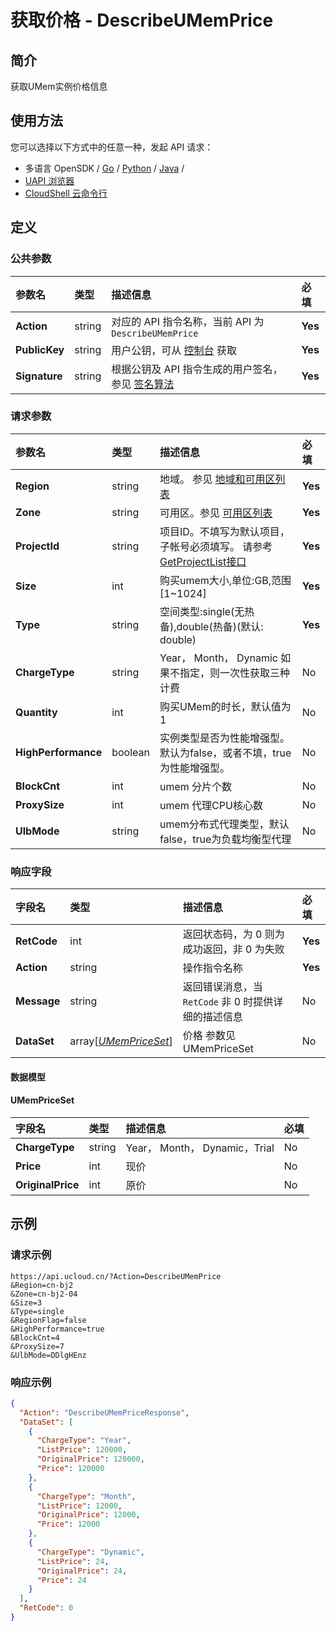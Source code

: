 # 获取价格 - DescribeUMemPrice

## 简介

获取UMem实例价格信息






## 使用方法

您可以选择以下方式中的任意一种，发起 API 请求：
- 多语言 OpenSDK / [Go](https://github.com/ucloud/ucloud-sdk-go) / [Python](https://github.com/ucloud/ucloud-sdk-python3) / [Java](https://github.com/ucloud/ucloud-sdk-java) /
- [UAPI 浏览器](https://console.ucloud.cn/uapi/detail?id=DescribeUMemPrice)
- [CloudShell 云命令行](https://shell.ucloud.cn/)


## 定义

### 公共参数

| 参数名 | 类型 | 描述信息 | 必填 |
|:---|:---|:---|:---|
| **Action**     | string  | 对应的 API 指令名称，当前 API 为 `DescribeUMemPrice`                        | **Yes** |
| **PublicKey**  | string  | 用户公钥，可从 [控制台](https://console.ucloud.cn/uapi/apikey) 获取                                             | **Yes** |
| **Signature**  | string  | 根据公钥及 API 指令生成的用户签名，参见 [签名算法](api/summary/signature.md)  | **Yes** |

### 请求参数

| 参数名 | 类型 | 描述信息 | 必填 |
|:---|:---|:---|:---|
| **Region** | string | 地域。 参见 [地域和可用区列表](https://docs.ucloud.cn/api/summary/regionlist) |**Yes**|
| **Zone** | string | 可用区。参见 [可用区列表](https://docs.ucloud.cn/api/summary/regionlist) |**Yes**|
| **ProjectId** | string | 项目ID。不填写为默认项目，子帐号必须填写。 请参考[GetProjectList接口](https://docs.ucloud.cn/api/summary/get_project_list) |**Yes**|
| **Size** | int | 购买umem大小,单位:GB,范围[1\~1024] |**Yes**|
| **Type** | string | 空间类型:single(无热备),double(热备)(默认: double) |**Yes**|
| **ChargeType** | string | Year， Month， Dynamic 如果不指定，则一次性获取三种计费 |No|
| **Quantity** | int | 购买UMem的时长，默认值为1 |No|
| **HighPerformance** | boolean | 实例类型是否为性能增强型。默认为false，或者不填，true为性能增强型。 |No|
| **BlockCnt** | int | umem 分片个数 |No|
| **ProxySize** | int | umem 代理CPU核心数 |No|
| **UlbMode** | string | umem分布式代理类型，默认false，true为负载均衡型代理 |No|

### 响应字段

| 字段名 | 类型 | 描述信息 | 必填 |
|:---|:---|:---|:---|
| **RetCode** | int | 返回状态码，为 0 则为成功返回，非 0 为失败 |**Yes**|
| **Action** | string | 操作指令名称 |**Yes**|
| **Message** | string | 返回错误消息，当 `RetCode` 非 0 时提供详细的描述信息 |No|
| **DataSet** | array[[*UMemPriceSet*](#UMemPriceSet)] | 价格 参数见 UMemPriceSet |No|

#### 数据模型


#### UMemPriceSet

| 字段名 | 类型 | 描述信息 | 必填 |
|:---|:---|:---|:---|
| **ChargeType** | string | Year， Month， Dynamic，Trial |No|
| **Price** | int | 现价 |No|
| **OriginalPrice** | int | 原价 |No|

## 示例

### 请求示例
    
```
https://api.ucloud.cn/?Action=DescribeUMemPrice
&Region=cn-bj2
&Zone=cn-bj2-04
&Size=3
&Type=single
&RegionFlag=false
&HighPerformance=true
&BlockCnt=4
&ProxySize=7
&UlbMode=DDlgHEnz
```

### 响应示例
    
```json
{
  "Action": "DescribeUMemPriceResponse",
  "DataSet": [
    {
      "ChargeType": "Year",
      "ListPrice": 120000,
      "OriginalPrice": 120000,
      "Price": 120000
    },
    {
      "ChargeType": "Month",
      "ListPrice": 12000,
      "OriginalPrice": 12000,
      "Price": 12000
    },
    {
      "ChargeType": "Dynamic",
      "ListPrice": 24,
      "OriginalPrice": 24,
      "Price": 24
    }
  ],
  "RetCode": 0
}
```





